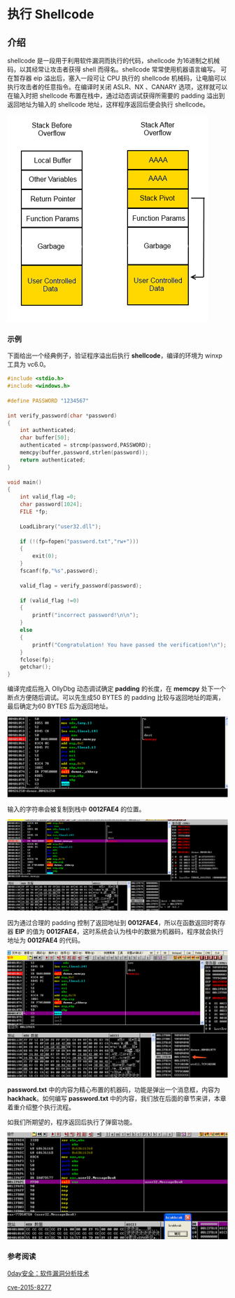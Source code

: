 # 执行 Shellcode

## 介绍 

shellcode 是一段用于利用软件漏洞而执行的代码，shellcode 为16进制之机械码，以其经常让攻击者获得 shell 而得名。shellcode 常常使用机器语言编写。 可在暂存器 eip 溢出后，塞入一段可让 CPU 执行的 shellcode 机械码，让电脑可以执行攻击者的任意指令。在编译时关闭 ASLR、NX 、CANARY 选项，这样就可以在输入时把 shellcode 布置在栈中，通过动态调试获得所需要的 padding 溢出到返回地址为输入的 shellcode 地址，这样程序返回后便会执行 shellcode。





![demo](./figure/demo2-1.png)

### 示例 

下面给出一个经典例子，验证程序溢出后执行 **shellcode**，编译的环境为 winxp 工具为 vc6.0。

```c
#include <stdio.h>
#include <windows.h>

#define PASSWORD "1234567"

int verify_password(char *password)
{
	int authenticated;
	char buffer[50];
	authenticated = strcmp(password,PASSWORD);
	memcpy(buffer,password,strlen(password)); 
	return authenticated;
}

void main()
{
	int valid_flag =0;
	char password[1024];
	FILE *fp;

	LoadLibrary("user32.dll");

	if (!(fp=fopen("password.txt","rw+")))
	{
		exit(0);
	}
	fscanf(fp,"%s",password);

	valid_flag = verify_password(password);

	if (valid_flag !=0)
	{
		printf("incorrect password!\n\n");
	}
	else
	{
		printf("Congratulation! You have passed the verification!\n");
	}
	fclose(fp);
	getchar();
}
```



编译完成后拖入 OllyDbg 动态调试确定 **padding** 的长度，在 **memcpy** 处下一个断点方便随后调试。可以先生成50 BYTES 的 padding 比较与返回地址的距离，最后确定为60 BYTES 后为返回地址。

![demo](./figure/demo2-2.png)



输入的字符串会被复制到栈中 **0012FAE4** 的位置。

![demo](./figure/demo2-3.png)



因为通过合理的 padding 控制了返回地址到 **0012FAE4**，所以在函数返回时寄存器 **EIP** 的值为 **0012FAE4**，这时系统会认为栈中的数据为机器码，程序就会执行地址为 **0012FAE4** 的代码。

![demo](./figure/demo2-4.png)



**password.txt** 中的内容为精心布置的机器码，功能是弹出一个消息框，内容为 **hackhack**。如何编写 **password.txt** 中的内容，我们放在后面的章节来讲，本章着重介绍整个执行流程。

如我们所期望的，程序返回后执行了弹窗功能。

![demo](./figure/demo2-5.png)



### 参考阅读 

[0day安全：软件漏洞分析技术]()

[cve-2015-8277](https://www.securifera.com/advisories/cve-2015-8277/)

